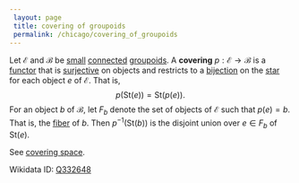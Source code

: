 ```yaml
---
 layout: page
 title: covering of groupoids
 permalink: /chicago/covering_of_groupoids
---
```

Let $\mathcal E$ and $\mathcal B$ be [small](https://mathgloss.github.io/MathGloss/small_category) [connected](https://mathgloss.github.io/MathGloss/connected_category) [groupoids](https://mathgloss.github.io/MathGloss/groupoid). A **covering** $p:\mathcal E\to \mathcal B$ is a [functor](https://mathgloss.github.io/MathGloss/functor) that is [surjective](https://mathgloss.github.io/MathGloss/surjective) on objects and restricts to a [bijection](https://mathgloss.github.io/MathGloss/bijective) on the [star](https://mathgloss.github.io/MathGloss/star_of_an_object) for each object $e$ of $\mathcal E$. That is, $$p(\text{St}(e)) = \text{St}(p(e)).$$ For an object $b$ of $\mathcal B$, let $F_b$ denote the set of objects of $\mathcal E$ such that $p(e) = b$. That is, the [fiber](https://mathgloss.github.io/MathGloss/fiber) of $b$. Then $p^{-1}(\text{St}(b))$ is the disjoint union over $e\in F_b$ of $\text{St}(e)$. 

See [covering space](https://mathgloss.github.io/MathGloss/covering_space).

Wikidata ID: [Q332648](https://www.wikidata.org/wiki/Q332648)